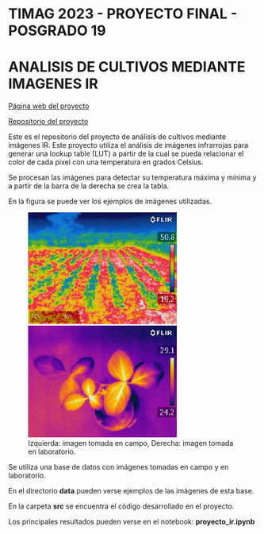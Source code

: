 # TIMAG 2023 - PROYECTO FINAL - POSGRADO 19 
# ANALISIS DE CULTIVOS MEDIANTE IMAGENES IR

[Página web del proyecto](http://juan.manuel.varela.pages.fing.edu.uy/proyecto-timag/)

[Repositorio del proyecto](https://gitlab.fing.edu.uy/juan.manuel.varela/proyecto-timag) 


Este es el repositorio del proyecto de análisis de cultivos mediante imágenes IR.
Este proyecto utiliza el análisis de imágenes infrarrojas para generar una lookup table (LUT) a partir de la cual se pueda relacionar el color de cada pixel con una temperatura en grados Celsius. 

Se procesan las imágenes para detectar su temperatura máxima y mínima y a partir de la barra de la derecha se crea la tabla. 

En la figura se puede ver los ejemplos de imágenes utilizadas.

<figure>
  <img src="data/images/image_1_IR.jpg" width="300">
  <img src="data/images/image_2_IR.jpg" width="300">
  <figcaption>
  Izquierda: imagen tomada en campo, Derecha: imagen tomada en laboratorio.
  </figcaption>
</figure>

Se utiliza una base de datos con imágenes tomadas en campo y en laboratorio.

En el directorio **data** pueden verse ejemplos de las imágenes de esta base.

En la carpeta **src** se encuentra el código desarrollado en el proyecto.

Los principales resultados pueden verse en el notebook:
**proyecto_ir.ipynb**